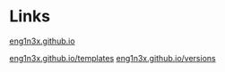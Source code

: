 # Links

[eng1n3x.github.io](https://eng1n3x.github.io/)

[eng1n3x.github.io/templates](https://github.com/ENG1N3X/eng1n3x.github.io/tree/main/templates)
[eng1n3x.github.io/versions](https://github.com/ENG1N3X/eng1n3x.github.io/tree/main/versions)